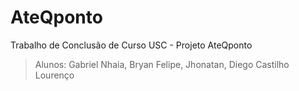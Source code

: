 # AteQponto
Trabalho de Conclusão de Curso USC - Projeto AteQponto 

> Alunos:
> Gabriel Nhaia, 
> Bryan Felipe, 
> Jhonatan, 
> Diego Castilho Lourenço
